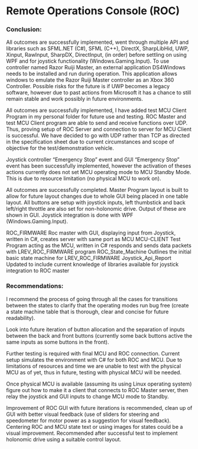 # Remote Operations Console (ROC)
 
### Conclusion:

All outcomes are successfully implemented, went through multiple API and libraries such as SFML.NET (C#), SFML (C++), DirectX, SharpLibHid, UWP, Xinput, RawInput, SharpDX, DirectInput,  (in order) before settling on using WPF and for joystick functionality (Windows.Gaming.Input). To use controller named Razor Ruiji Master, an external application DS4Windows needs to be installed and run during operation. This application allows windows to emulate the Razor Ruiji Master controller as an Xbox 360 Controller. Possible risks for the future is if UWP becomes a legacy software, however due to past actions from Microsoft it has a chance to still remain stable and work possibly in future environments.  

All outcomes are successfully implemented, I have added test MCU Client Program in my personal folder for future use and testing. ROC Master and test MCU Client program are able to send and receive functions over UDP. Thus, proving setup of ROC Server and connection to server for MCU Client is successful. We have decided to go with UDP rather than TCP as directed in the specification sheet due to current circumstances and scope of objective for the test/demonstration vehicle. 

Joystick controller “Emergency Stop” event and GUI “Emergency Stop” event has been successfully implemented, however the activation of theses actions currently does not set MCU operating mode to MCU Standby Mode. This is due to resource limitation (no physical MCU to work on).

All outcomes are successfully completed. Master Program layout is built to allow for future layout changes due to whole GUI being placed in one table layout. All buttons are setup with joystick inputs, left thumbstick and back left/right throttle are also set for non-holonomic drive. Output of these are shown in GUI. Joystick integration is done with WPF (Windows.Gaming.Input).

ROC_FIRMWARE	Roc master with GUI, displaying input from Joystick, written in C#, creates server with same port as MCU
MCU-CLIENT	Test Program acting as the MCU, written in C# responds and sends data packets with LREV_ROC_FIRMWARE program
ROC_State_Machine	Outlines the initial basic state machine for LREV_ROC_FIRMWARE
Joystick_Api_Report	Updated to include current knowledge of libraries available for joystick integration to ROC master


### Recommendations:

I recommend the process of going through all the cases for transitions between the states to clarify that the operating modes run bug free (create a state machine table that is thorough, clear and concise for future readability).

Look into future iteration of button allocation and the separation of inputs between the back and front buttons (currently some back buttons active the same inputs as some buttons in the front).

Further testing is required with final MCU and ROC connection. Current setup simulates the environment with C# for both ROC and MCU. Due to limitations of resources and time we are unable to test with the physical MCU as of yet, thus in future, testing with physical MCU will be needed.

Once physical MCU is available (assuming its using Linux operating system) figure out how to make it a client that connects to ROC Master server, then relay the joystick and GUI inputs to change MCU mode to Standby. 

Improvement of ROC GUI with future iterations is recommended, clean up of GUI with better visual feedback (use of sliders for steering and speedometer for motor power as a suggestion for visual feedback). Centering ROC and MCU state text or using images for states could be a visual improvement. Recommended after successful test to implement holonomic drive using a suitable control layout. 

